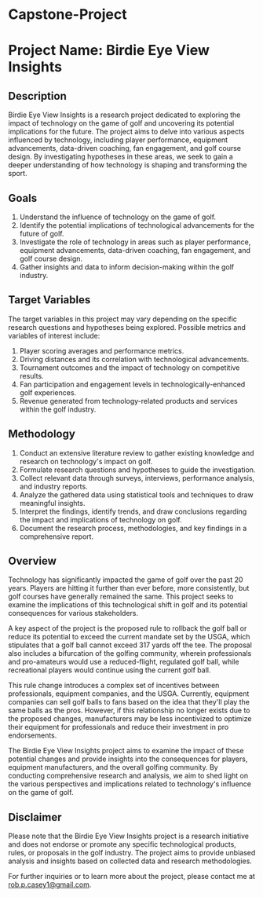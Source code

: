 # Capstone-Project
# Project Name: Birdie Eye View Insights

## Description

Birdie Eye View Insights is a research project dedicated to exploring the impact of technology on the game of golf and uncovering its potential implications for the future. The project aims to delve into various aspects influenced by technology, including player performance, equipment advancements, data-driven coaching, fan engagement, and golf course design. By investigating hypotheses in these areas, we seek to gain a deeper understanding of how technology is shaping and transforming the sport.

## Goals

1. Understand the influence of technology on the game of golf.
2. Identify the potential implications of technological advancements for the future of golf.
3. Investigate the role of technology in areas such as player performance, equipment advancements, data-driven coaching, fan engagement, and golf course design.
4. Gather insights and data to inform decision-making within the golf industry.

## Target Variables

The target variables in this project may vary depending on the specific research questions and hypotheses being explored. Possible metrics and variables of interest include:

1. Player scoring averages and performance metrics.
2. Driving distances and its correlation with technological advancements.
3. Tournament outcomes and the impact of technology on competitive results.
4. Fan participation and engagement levels in technologically-enhanced golf experiences.
5. Revenue generated from technology-related products and services within the golf industry.

## Methodology

1. Conduct an extensive literature review to gather existing knowledge and research on technology's impact on golf.
2. Formulate research questions and hypotheses to guide the investigation.
3. Collect relevant data through surveys, interviews, performance analysis, and industry reports.
4. Analyze the gathered data using statistical tools and techniques to draw meaningful insights.
5. Interpret the findings, identify trends, and draw conclusions regarding the impact and implications of technology on golf.
6. Document the research process, methodologies, and key findings in a comprehensive report.

## Overview

Technology has significantly impacted the game of golf over the past 20 years. Players are hitting it further than ever before, more consistently, but golf courses have generally remained the same. This project seeks to examine the implications of this technological shift in golf and its potential consequences for various stakeholders.

A key aspect of the project is the proposed rule to rollback the golf ball or reduce its potential to exceed the current mandate set by the USGA, which stipulates that a golf ball cannot exceed 317 yards off the tee. The proposal also includes a bifurcation of the golfing community, wherein professionals and pro-amateurs would use a reduced-flight, regulated golf ball, while recreational players would continue using the current golf ball.

This rule change introduces a complex set of incentives between professionals, equipment companies, and the USGA. Currently, equipment companies can sell golf balls to fans based on the idea that they'll play the same balls as the pros. However, if this relationship no longer exists due to the proposed changes, manufacturers may be less incentivized to optimize their equipment for professionals and reduce their investment in pro endorsements.

The Birdie Eye View Insights project aims to examine the impact of these potential changes and provide insights into the consequences for players, equipment manufacturers, and the overall golfing community. By conducting comprehensive research and analysis, we aim to shed light on the various perspectives and implications related to technology's influence on the game of golf.

## Disclaimer

Please note that the Birdie Eye View Insights project is a research initiative and does not endorse or promote any specific technological products, rules, or proposals in the golf industry. The project aims to provide unbiased analysis and insights based on collected data and research methodologies.

For further inquiries or to learn more about the project, please contact me at rob.p.casey1@gmail.com.
